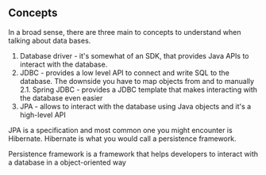 ## Concepts

In a broad sense, there are three main  to concepts to understand when talking about data bases.

1. Database driver - it's somewhat of an SDK, that provides Java APIs to interact with the database.
2. JDBC - provides a low level API to connect and write SQL to the database. The downside you have to map objects from and to manually 
    2.1. Spring JDBC - provides a JDBC template that makes interacting with the database even easier
3. JPA - allows to interact with the database using Java objects and it's a high-level API

JPA is a specification and most common one you might encounter is Hibernate. Hibernate is what you would call a persistence framework.

Persistence framework is a framework that helps developers to interact with a database in a object-oriented way
